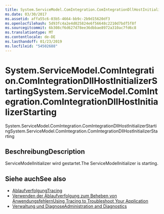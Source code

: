 ```yaml
---
title: System.ServiceModel.ComIntegration.ComIntegrationDllHostInitializerStarting
ms.date: 03/30/2017
ms.assetid: affa55c6-03b5-4664-bb9c-2b9d15620df3
ms.openlocfilehash: 5d93fc4a2e4d025824e6f56648c2210d7bdf5f8f
ms.sourcegitcommit: 6b308cf6d627d78ee36dbbae8972a310ac7fd6c8
ms.translationtype: MT
ms.contentlocale: de-DE
ms.lasthandoff: 01/23/2019
ms.locfileid: "54502688"
---
```

# <a name="systemservicemodelcomintegrationcomintegrationdllhostinitializerstarting"></a><span data-ttu-id="59684-102">System.ServiceModel.ComIntegration.ComIntegrationDllHostInitializerStarting</span><span class="sxs-lookup"><span data-stu-id="59684-102">System.ServiceModel.ComIntegration.ComIntegrationDllHostInitializerStarting</span></span>
<span data-ttu-id="59684-103">System.ServiceModel.ComIntegration.ComIntegrationDllHostInitializerStarting</span><span class="sxs-lookup"><span data-stu-id="59684-103">System.ServiceModel.ComIntegration.ComIntegrationDllHostInitializerStarting</span></span>  
  
## <a name="description"></a><span data-ttu-id="59684-104">Beschreibung</span><span class="sxs-lookup"><span data-stu-id="59684-104">Description</span></span>  
 <span data-ttu-id="59684-105">ServiceModelInitializer wird gestartet.</span><span class="sxs-lookup"><span data-stu-id="59684-105">The ServiceModelInitializer is starting.</span></span>  
  
## <a name="see-also"></a><span data-ttu-id="59684-106">Siehe auch</span><span class="sxs-lookup"><span data-stu-id="59684-106">See also</span></span>
- [<span data-ttu-id="59684-107">Ablaufverfolgung</span><span class="sxs-lookup"><span data-stu-id="59684-107">Tracing</span></span>](../../../../../docs/framework/wcf/diagnostics/tracing/index.md)
- [<span data-ttu-id="59684-108">Verwenden der Ablaufverfolgung zum Beheben von Anwendungsfehlern</span><span class="sxs-lookup"><span data-stu-id="59684-108">Using Tracing to Troubleshoot Your Application</span></span>](../../../../../docs/framework/wcf/diagnostics/tracing/using-tracing-to-troubleshoot-your-application.md)
- [<span data-ttu-id="59684-109">Verwaltung und Diagnose</span><span class="sxs-lookup"><span data-stu-id="59684-109">Administration and Diagnostics</span></span>](../../../../../docs/framework/wcf/diagnostics/index.md)
